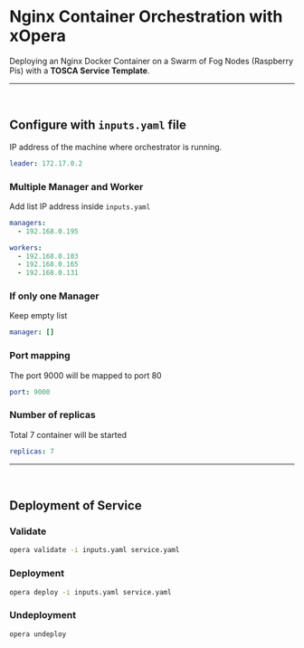 # Nginx Container Orchestration with xOpera

Deploying an Nginx Docker Container on a Swarm of Fog Nodes (Raspberry Pis) with a **TOSCA Service Template**.

---
<br>

## Configure with `inputs.yaml` file
IP address of the machine where orchestrator is running.
```YAML
leader: 172.17.0.2
```

### Multiple Manager and Worker
Add list IP address inside `inputs.yaml`
```YAML
managers:
  - 192.168.0.195

workers:
  - 192.168.0.103
  - 192.168.0.165
  - 192.168.0.131
```

### If only one Manager
Keep empty list
```YAML
manager: []
```

### Port mapping
The port 9000 will be mapped to port 80
```YAML
port: 9000
```
### Number of replicas
Total 7 container will be started
```YAML
replicas: 7
```
---
<br>

## Deployment of Service
### Validate
```BASH
opera validate -i inputs.yaml service.yaml
```
### Deployment
```BASH
opera deploy -i inputs.yaml service.yaml
```
### Undeployment
```BASH
opera undeploy
```